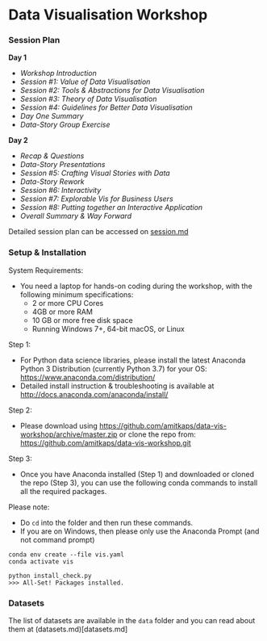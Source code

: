 # Data Visualisation Workshop

### Session Plan

**Day 1**

- *Workshop Introduction*
- *Session #1: Value of Data Visualisation*
- *Session #2: Tools & Abstractions for Data Visualisation*
- *Session #3: Theory of Data Visualisation*
- *Session #4: Guidelines for Better Data Visualisation*
- *Day One Summary*
- *Data-Story Group Exercise*

**Day 2**

- *Recap & Questions*
- *Data-Story Presentations*
- *Session #5: Crafting Visual Stories with Data*
- *Data-Story Rework*
- *Session #6: Interactivity*
- *Session #7: Explorable Vis for Business Users*
- *Session #8: Putting together an Interactive Application*
- *Overall Summary & Way Forward*

Detailed session plan can be accessed on [session.md](session.md)

### Setup & Installation

System Requirements: 

- You need a laptop for hands-on coding during the workshop, with the following minimum specifications:
   - 2 or more CPU Cores
   - 4GB or more RAM
   - 10 GB or more free disk space
   - Running Windows 7+, 64-bit macOS, or Linux
   
Step 1:
- For Python data science libraries, please install the latest Anaconda Python 3 Distribution (currently Python 3.7) for your OS: https://www.anaconda.com/distribution/
- Detailed install instruction & troubleshooting is available at http://docs.anaconda.com/anaconda/install/

Step 2:
- Please download using https://github.com/amitkaps/data-vis-workshop/archive/master.zip or clone the repo from: https://github.com/amitkaps/data-vis-workshop.git

Step 3:
- Once you have Anaconda installed (Step 1) and downloaded or cloned the repo (Step 3), you can use the following conda commands to install all the required packages. 

Please note:
- Do `cd` into the folder and then run these commands.
- If you are on Windows, then please only use the Anaconda Prompt (and not command prompt)

```
conda env create --file vis.yaml
conda activate vis

python install_check.py
>>> All-Set! Packages installed.
```

### Datasets

The list of datasets are available in the `data` folder and you can read about them at (datasets.md)[datasets.md]


